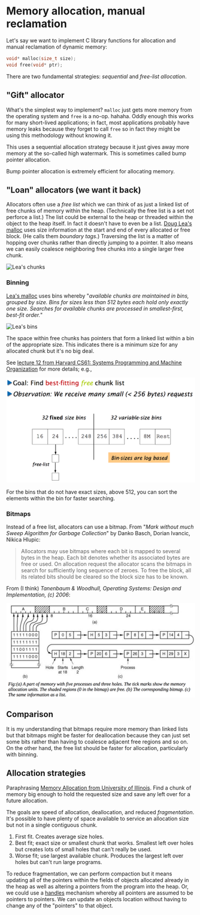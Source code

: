 # Memory allocation, manual reclamation

Let's say we want to implement C library functions for allocation and manual reclamation of dynamic memory:
 
```c
void* malloc(size_t size);
void free(void* ptr);
```

There are two fundamental strategies: *sequential* and *free-list allocation*.

## "Gift" allocator

What's the simplest way to implement? `malloc` just gets more memory from the operating system and `free` is a no-op. hahaha. Oddly enough this works for many short-lived applications; in fact, most applications probably have memory leaks because they forget to call `free` so in fact they might be using this methodology without knowing it.

This uses a sequential allocation strategy because it just gives away more memory at the so-called high watermark. This is sometimes called bump pointer allocation.

Bump pointer allocation is extremely efficient for allocating memory.

## "Loan" allocators (we want it back)

Allocators often use a *free list* which we can think of as just a linked list of free chunks of memory within the heap. (Technically the free list is a set not perforce a list.) The list could be external to the heap or threaded within the object to the heap itself. In fact it doesn't have to even be a list. [Doug Lea's malloc](http://g.oswego.edu/dl/html/malloc.html) uses size information at the start and end of every allocated or free block. (He calls them *boundary tags*.) Traversing the list is a matter of hopping over chunks rather than directly jumping to a pointer. It also means we can easily coalesce neighboring free chunks into a single larger free chunk.

![Lea's chunks](http://g.oswego.edu/dl/html/malloc1.gif)

### Binning

[Lea's malloc]() uses bins whereby "*available chunks are maintained in bins, grouped by size. Bins for sizes less than 512 bytes each hold only exactly one size. Searches for available chunks are processed in smallest-first, best-fit order.*"

![Lea's bins](http://g.oswego.edu/dl/html/malloc2.gif)

The space within free chunks has pointers that form a linked list within a bin of the appropriate size. This indicates there is a minimum size for any allocated chunk but it's no big deal. 

See [lecture 12 from Harvard CS61: Systems Programming and Machine Organization](http://www.eecs.harvard.edu/~mdw/course/cs61/mediawiki/images/5/51/Malloc3.pdf) for more details; e.g.,

![bins for dlmalloc](images/dlmalloc-bins.png)

For the bins that do not have exact sizes, above 512, you can sort the elements within the bin for faster searching.

### Bitmaps

Instead of a free list, allocators can use a bitmap. From "*Mark without much Sweep Algorithm for Garbage Collection*" by Danko Basch, Dorian Ivancic, Nikica Hlupic:

<blockquote>
Allocators may use bitmaps where each bit is mapped to several bytes in the heap. Each bit denotes whether its associated bytes are free or used. On allocation request the allocator scans the bitmaps in search for sufficiently long sequence of zeroes. To free the block, all its related bits should be cleared so the block size has to be known.
</blockquote>

From (I think) *Tanenbaum & Woodhull, Operating Systems: Design and Implementation, (c) 2006*:

![bitmaps](images/bitmaps.png)

## Comparison

It is my understanding that bitmaps require more memory than linked lists but that bitmaps might be faster for deallocation because they can just set some bits rather than having to coalesce adjacent free regions and so on. On the other hand, the free list should be faster for allocation, particularly with binning.

## Allocation strategies

Paraphrasing [Memory Allocation from University of Illinois](https://courses.engr.illinois.edu/cs241/sp2011/lectures/21-MemoryAlloc.pdf). Find a chunk of memory big enough to hold the requested size and save any left over for a future allocation. 

The goals are speed of allocation, deallocation, and reduced *fragmentation*. It's possible to have plenty of space available to service an allocation size but not in a single contiguous chunk.

1. First fit. Creates average size holes.
2. Best fit; exact size or smallest chunk that works. Smallest left over holes but creates lots of small holes that can't really be used.
3. Worse fit; use largest available chunk. Produces the largest left over holes but can't run large programs.

To reduce fragmentation, we can perform compaction but it means updating all of the pointers within the fields of objects allocated already in the heap as well as altering a pointers from the program into the heap. Or, we could use a [handles](http://www.brpreiss.com/books/opus5/html/page429.html) mechanism whereby all pointers are assumed to be pointers to pointers. We can update an objects location without having to change any of the "pointers" to that object.